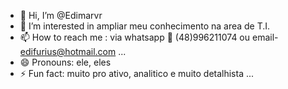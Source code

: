 - 👋 Hi, I’m @Edimarvr
- 👀 I’m interested in ampliar meu conhecimento na area de T.I. 
- 📫 How to reach me : via whatsapp 📲 (48)996211074 ou email- edifurius@hotmail.com ...
- 😄 Pronouns: ele, eles
- ⚡ Fun fact: muito pro ativo, analitico e muito detalhista   ...

<!---
Edimarvr/Edimarvr is a ✨ special ✨ repository because its `README.md` (this file) appears on your GitHub profile.
You can click the Preview link to take a look at your changes.
--->
